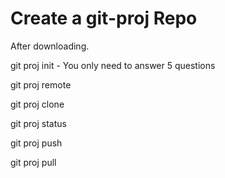 # Create a git-proj Repo

After downloading.

git proj init - You only need to answer 5 questions

git proj remote

git proj clone

git proj status

git proj push

git proj pull
